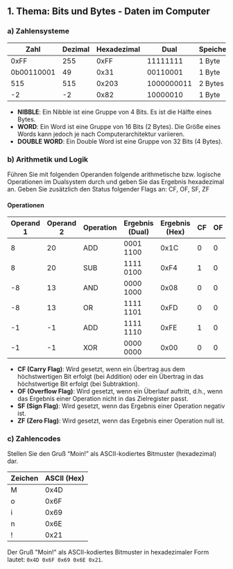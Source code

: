 ## 1. Thema: Bits und Bytes - Daten im Computer

### a) Zahlensysteme

| Zahl         | Dezimal | Hexadezimal | Dual       | Speicherbedarf |
|--------------|---------|-------------|------------|----------------|
| 0xFF         | 255     | 0xFF        | 11111111   | 1 Byte         |
| 0b00110001   | 49      | 0x31        | 00110001   | 1 Byte         |
| 515          | 515     | 0x203       | 1000000011 | 2 Bytes        |
|  -2          |  -2     | 0x82        | 10000010   | 1 Byte         |

- **NIBBLE**: Ein Nibble ist eine Gruppe von 4 Bits. Es ist die Hälfte eines Bytes.
- **WORD**: Ein Word ist eine Gruppe von 16 Bits (2 Bytes). Die Größe eines Words kann jedoch je nach Computerarchitektur variieren.
- **DOUBLE WORD**: Ein Double Word ist eine Gruppe von 32 Bits (4 Bytes).

### b) Arithmetik und Logik

Führen Sie mit folgenden Operanden folgende arithmetische bzw. logische Operationen im Dualsystem durch und geben Sie das Ergebnis hexadezimal an. Geben Sie zusätzlich den Status folgender Flags an: CF, OF, SF, ZF

#### Operationen

| Operand 1 | Operand 2 | Operation | Ergebnis (Dual) | Ergebnis (Hex) | CF | OF | SF | ZF |
|-----------|-----------|-----------|-----------------|----------------|----|----|----|----|
| 8         | 20        | ADD       | 0001 1100       | 0x1C           | 0  | 0  | 0  | 0  |
| 8         | 20        | SUB       | 1111 0100       | 0xF4           | 1  | 0  | 1  | 0  |
| -8        | 13        | AND       | 0000 1000       | 0x08           | 0  | 0  | 0  | 0  |
| -8        | 13        | OR        | 1111 1101       | 0xFD           | 0  | 0  | 1  | 0  |
| -1        | -1        | ADD       | 1111 1110       | 0xFE           | 1  | 0  | 1  | 0  |
| -1        | -1        | XOR       | 0000 0000       | 0x00           | 0  | 0  | 0  | 1  |

- **CF (Carry Flag)**: Wird gesetzt, wenn ein Übertrag aus dem höchstwertigen Bit erfolgt (bei Addition) oder ein Übertrag in das höchstwertige Bit erfolgt (bei Subtraktion).
- **OF (Overflow Flag)**: Wird gesetzt, wenn ein Überlauf auftritt, d.h., wenn das Ergebnis einer Operation nicht in das Zielregister passt.
- **SF (Sign Flag)**: Wird gesetzt, wenn das Ergebnis einer Operation negativ ist.
- **ZF (Zero Flag)**: Wird gesetzt, wenn das Ergebnis einer Operation null ist.

### c) Zahlencodes

Stellen Sie den Gruß “Moin!” als ASCII-kodiertes Bitmuster (hexadezimal) dar.

| Zeichen | ASCII (Hex) |
|---------|--------------|
| M       | 0x4D         |
| o       | 0x6F         |
| i       | 0x69         |
| n       | 0x6E         |
| !       | 0x21         |

Der Gruß "Moin!" als ASCII-kodiertes Bitmuster in hexadezimaler Form lautet: `0x4D 0x6F 0x69 0x6E 0x21`. 
